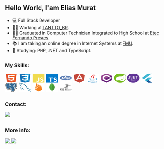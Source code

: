## Hello World, I'am Elias Murat
- 💻 Full Stack Developer
- 👨‍💻 Working at <a href="http://www.tantto.com.br/pt/#/home" target="_blank">TANTTO_BR</a>.
- 👨‍🎓 Graduated in Computer Technician Integrated to High School at <a href="https://www.etecfernandoprestes.com.br/" target="_blank">Etec Fernando Prestes</a>.
- 📚 I am taking an online degree in Internet Systems at <a href="https://portal.fmu.br/" target="_blank">FMU</a>.
- 🌱 Studying: PHP, .NET and TypeScript.

##

### My Skills:
<div style="display: inline_block">
	<img align="center" alt="EliasMurat-HTML" height="30" width="40" src="https://raw.githubusercontent.com/devicons/devicon/master/icons/html5/html5-original.svg">
	<img align="center" alt="EliasMurat-CSS" height="30" width="40" src="https://raw.githubusercontent.com/devicons/devicon/master/icons/css3/css3-original.svg">
	<img align="center" alt="EliasMurat-JS" height="30" width="40" src="https://raw.githubusercontent.com/devicons/devicon/master/icons/javascript/javascript-plain.svg">
	<img align="center" alt="EliasMurat-TS" height="30" width="40" src="https://raw.githubusercontent.com/devicons/devicon/master/icons/typescript/typescript-plain.svg">
	<img align="center" alt="EliasMurat-PHP" height="30" width="40" src="https://raw.githubusercontent.com/devicons/devicon/master/icons/php/php-plain.svg">
  <img align="center" alt="EliasMurat-Angular" height="30" width="40" src="https://raw.githubusercontent.com/devicons/devicon/master/icons/angularjs/angularjs-plain.svg">
  <img align="center" alt="EliasMurat-Java" height="30" width="40" src="https://raw.githubusercontent.com/devicons/devicon/master/icons/java/java-original.svg">
  <img align="center" alt="EliasMurat-Csharp" height="30" width="40" src="https://raw.githubusercontent.com/devicons/devicon/master/icons/csharp/csharp-original.svg">
  <img align="center" alt="EliasMurat-Spring" height="30" width="40" src="https://raw.githubusercontent.com/devicons/devicon/master/icons/spring/spring-original.svg">
  <img align="center" alt="EliasMurat-.NET" height="30" width="40" src="https://raw.githubusercontent.com/devicons/devicon/master/icons/dotnetcore/dotnetcore-original.svg">
  <img align="center" alt="EliasMurat-Flutter" height="30" width="40" src="https://raw.githubusercontent.com/devicons/devicon/master/icons/flutter/flutter-original.svg">
  <img align="center" alt="EliasMurat-PostgreSQL" height="30" width="40" src="https://raw.githubusercontent.com/devicons/devicon/master/icons/postgresql/postgresql-original.svg">
  <img align="center" alt="EliasMurat-MySQL" height="30" width="40" src="https://raw.githubusercontent.com/devicons/devicon/master/icons/mysql/mysql-original.svg">
  <img align="center" alt="EliasMurat-Firebase" height="30" width="40" src="https://raw.githubusercontent.com/devicons/devicon/master/icons/firebase/firebase-plain.svg">
  <img align="center" alt="EliasMurat-MongoDB" height="30" width="40" src="https://raw.githubusercontent.com/devicons/devicon/master/icons/mongodb/mongodb-original.svg">
  <img align="center" alt="EliasMurat-SQL Server" height="30" width="40" src="https://raw.githubusercontent.com/devicons/devicon/master/icons/microsoftsqlserver/microsoftsqlserver-plain-wordmark.svg">
</div>

##

### Contact:
<div> 
  <a href="https://www.linkedin.com/in/elias-murat" target="_blank"><img src="https://img.shields.io/badge/-LinkedIn-%230077B5?style=for-the-badge&logo=linkedin&logoColor=white" target="_blank"></a> 
</div>

##

### More info:
<div>
  <a href="https://github.com/EliasMurat">
  <img height="180em" src="https://github-readme-stats.vercel.app/api?username=EliasMurat&show_icons=true&theme=dark&include_all_commits=true&count_private=true"/>
  <img height="180em" src="https://github-readme-stats.vercel.app/api/top-langs/?username=EliasMurat&layout=compact&langs_count=7&theme=dark"/>
</div>
